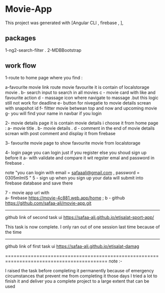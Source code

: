 # Movie-App

This project was generated with [Angular CLI , firebase , ], 

## packages
1-ng2-search-filter .
2-MDBBootstrap

## work flow


1-route to home page where you find : 


a-favourite movie link route movie favourite it is contain of localstorage movie .
b- search input to search in all movies 
c - movie card with like and favourite action 
d - massage icon where navigate to massage .but this logic still not work for deadline 
e- button for  nivegatie  to movie details screan with snapshot id 
f- filtter movie betwean top and now and upcoming movie 
g- you will find your name in navbar if you login 

2- movie details page it is contain movie details i choose it from home page :
a- movie title .
b- movie details .
d - comment in the end of movie details screan with post comment and display it from firebase 

3- favourite movie page 
to show favourite movie from localstorage 

4- login page you can login just if you register else you shoud sign up before it 
a- with validate and compare it wit regster emal and password in firebase .

note "you can login with   email = safaaali@gmail.com , password = 0305mlmlS "
5 - sign up when you sign up your data will submit into firebase database and save there 


7 - movie app url with  
a- firebase https://movie-4c881.web.app/home ;
b - github https://github.com/safaa-ali/movie-app.git




______________________________________________________________________________________
 github link of second task ui   https://safaa-ali.github.io/etisalat-sport-app/

This task is now complete. I only ran out of one session last time because of the time



______________________________________________________________________________________

 github link of first task ui   https://safaa-ali.github.io/etisalat-damag 


========================================================================================== 
note :- 

  I raised the task before completing it permanently because of emergency circumstances
  that prevent me from completing it those days
  I tried a lot to finish it and deliver you a complete
 project to a large extent that can be used


